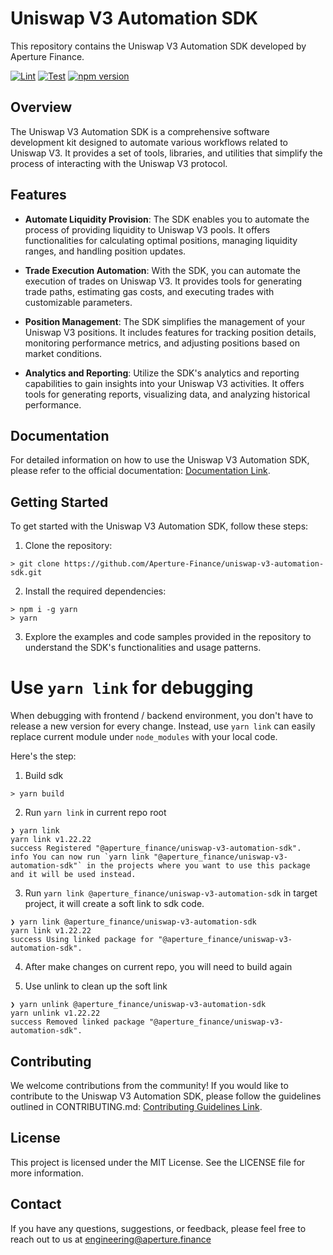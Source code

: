 # Uniswap V3 Automation SDK

This repository contains the Uniswap V3 Automation SDK developed by Aperture Finance.

[![Lint](https://github.com/Aperture-Finance/uniswap-v3-automation-sdk/actions/workflows/lint.yml/badge.svg)](https://github.com/Aperture-Finance/uniswap-v3-automation-sdk/actions/workflows/lint.yml)
[![Test](https://github.com/Aperture-Finance/uniswap-v3-automation-sdk/actions/workflows/test.yml/badge.svg)](https://github.com/Aperture-Finance/uniswap-v3-automation-sdk/actions/workflows/test.yml)
[![npm version](https://img.shields.io/npm/v/@aperture_finance/uniswap-v3-automation-sdk/latest.svg)](https://www.npmjs.com/package/@aperture_finance/uniswap-v3-automation-sdk/v/latest)

## Overview

The Uniswap V3 Automation SDK is a comprehensive software development kit designed to automate various workflows related to Uniswap V3. It provides a set of tools, libraries, and utilities that simplify the process of interacting with the Uniswap V3 protocol.

## Features

- **Automate Liquidity Provision**: The SDK enables you to automate the process of providing liquidity to Uniswap V3 pools. It offers functionalities for calculating optimal positions, managing liquidity ranges, and handling position updates.

- **Trade Execution Automation**: With the SDK, you can automate the execution of trades on Uniswap V3. It provides tools for generating trade paths, estimating gas costs, and executing trades with customizable parameters.

- **Position Management**: The SDK simplifies the management of your Uniswap V3 positions. It includes features for tracking position details, monitoring performance metrics, and adjusting positions based on market conditions.

- **Analytics and Reporting**: Utilize the SDK's analytics and reporting capabilities to gain insights into your Uniswap V3 activities. It offers tools for generating reports, visualizing data, and analyzing historical performance.

## Documentation

For detailed information on how to use the Uniswap V3 Automation SDK, please refer to the official documentation: [Documentation Link](https://your-documentation-link).

## Getting Started

To get started with the Uniswap V3 Automation SDK, follow these steps:

1. Clone the repository:

```
> git clone https://github.com/Aperture-Finance/uniswap-v3-automation-sdk.git
```

2. Install the required dependencies:

```
> npm i -g yarn
> yarn
```

3. Explore the examples and code samples provided in the repository to understand the SDK's functionalities and usage patterns.

# Use `yarn link` for debugging

When debugging with frontend / backend environment, you don't have to release a new version for every change. Instead, use `yarn link` can easily replace current module under `node_modules` with your local code.

Here's the step:

1. Build sdk

```
> yarn build
```

2. Run `yarn link` in current repo root

```
❯ yarn link
yarn link v1.22.22
success Registered "@aperture_finance/uniswap-v3-automation-sdk".
info You can now run `yarn link "@aperture_finance/uniswap-v3-automation-sdk"` in the projects where you want to use this package and it will be used instead.
```

3. Run `yarn link @aperture_finance/uniswap-v3-automation-sdk` in target project, it will create a soft link to sdk code.

```
❯ yarn link @aperture_finance/uniswap-v3-automation-sdk
yarn link v1.22.22
success Using linked package for "@aperture_finance/uniswap-v3-automation-sdk".
```

4. After make changes on current repo, you will need to build again

5. Use unlink to clean up the soft link

```
❯ yarn unlink @aperture_finance/uniswap-v3-automation-sdk
yarn unlink v1.22.22
success Removed linked package "@aperture_finance/uniswap-v3-automation-sdk".
```

## Contributing

We welcome contributions from the community! If you would like to contribute to the Uniswap V3 Automation SDK, please follow the guidelines outlined in CONTRIBUTING.md: [Contributing Guidelines Link](https://your-contributing-guidelines-link).

## License

This project is licensed under the MIT License. See the LICENSE file for more information.

## Contact

If you have any questions, suggestions, or feedback, please feel free to reach out to us at engineering@aperture.finance
